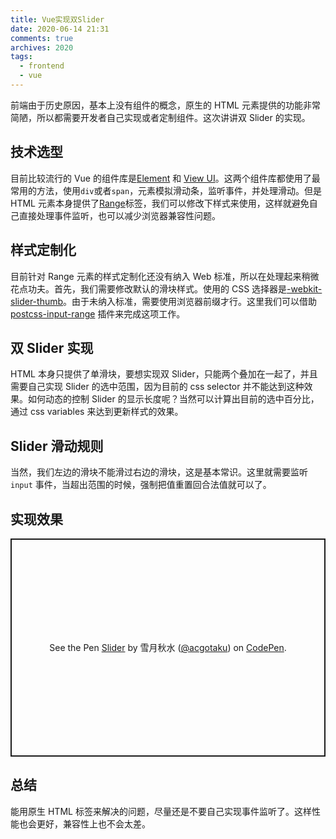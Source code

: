 ```yaml
---
title: Vue实现双Slider
date: 2020-06-14 21:31
comments: true
archives: 2020
tags:
  - frontend
  - vue
---
```


前端由于历史原因，基本上没有组件的概念，原生的 HTML 元素提供的功能非常简陋，所以都需要开发者自己实现或者定制组件。这次讲讲双 Slider 的实现。

## 技术选型

目前比较流行的 Vue 的组件库是[Element](https://element.eleme.io/) 和 [View UI](https://www.iviewui.com/)。这两个组件库都使用了最常用的方法，使用`div`或者`span`，元素模拟滑动条，监听事件，并处理滑动。但是 HTML 元素本身提供了[Range](https://developer.mozilla.org/en-US/docs/Web/HTML/Element/input/range)标签，我们可以修改下样式来使用，这样就避免自己直接处理事件监听，也可以减少浏览器兼容性问题。

## 样式定制化

目前针对 Range 元素的样式定制化还没有纳入 Web 标准，所以在处理起来稍微花点功夫。首先，我们需要修改默认的滑块样式。使用的 CSS 选择器是[-webkit-slider-thumb](https://developer.mozilla.org/en-US/docs/Web/CSS/::-webkit-slider-thumb)。由于未纳入标准，需要使用浏览器前缀才行。这里我们可以借助 [postcss-input-range](https://github.com/jonathantneal/postcss-input-range) 插件来完成这项工作。

## 双 Slider 实现

HTML 本身只提供了单滑块，要想实现双 Slider，只能两个叠加在一起了，并且需要自己实现 Slider 的选中范围，因为目前的 css selector 并不能达到这种效果。如何动态的控制 Slider 的显示长度呢？当然可以计算出目前的选中百分比，通过 css variables 来达到更新样式的效果。

## Slider 滑动规则

当然，我们左边的滑块不能滑过右边的滑块，这是基本常识。这里就需要监听`input` 事件，当超出范围的时候，强制把值重置回合法值就可以了。

## 实现效果

<p class="codepen" data-height="349" data-theme-id="dark" data-default-tab="js,result" data-user="acgotaku" data-slug-hash="LYGZQva" style="height: 349px; box-sizing: border-box; display: flex; align-items: center; justify-content: center; border: 2px solid; margin: 1em 0; padding: 1em;" data-pen-title="Slider">
  <span>See the Pen <a href="https://codepen.io/acgotaku/pen/LYGZQva">
  Slider</a> by 雪月秋水 (<a href="https://codepen.io/acgotaku">@acgotaku</a>)
  on <a href="https://codepen.io">CodePen</a>.</span>
</p>
<script async src="https://static.codepen.io/assets/embed/ei.js"></script>

## 总结

能用原生 HTML 标签来解决的问题，尽量还是不要自己实现事件监听了。这样性能也会更好，兼容性上也不会太差。
